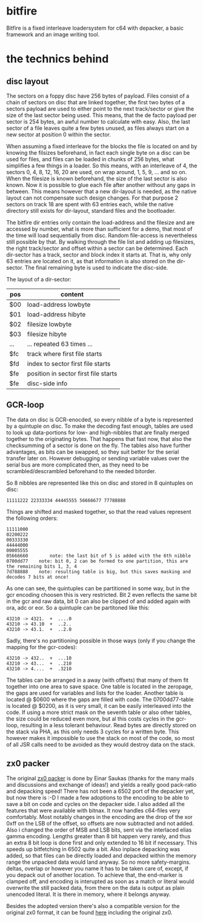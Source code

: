 # bitfire

Bitfire is a fixed interleave loadersystem for c64 with depacker, a basic framework and an image writing tool.

# the technics behind

## disc layout

The sectors on a foppy disc have 256 bytes of payload. Files consist of a chain of sectors on disc that are linked together, the first two bytes of a sectors payload are used to either point to the next track/sector or give the size of the last sector being used.
This means, that the de facto payload per sector is 254 bytes, an awful number to calculate with easy. Also, the last sector of a file leaves quite a few bytes unused, as files always start on a new sector at position 0 within the sector.

When assuming a fixed interleave for the blocks the file is located on and by knowing the filsizes beforehand, in fact each single byte on a disc can be used for files, and files can be loaded in chunks of 256 bytes, what simplifies a few things in a loader.
So this means, with an interleave of 4, the sectors 0, 4, 8, 12, 16, 20 are used, on wrap around, 1, 5, 9, ... and so on. When the filesize is known beforehand, the size of the last sector is also known.
Now it is possible to glue each file after another without any gaps in between. This means however that a new dir-layout is needed, as the native layout can not compensate such design changes. For that purpose 2 sectors on track 18 are spent with 63 entries each, while the native directory still exists for dir-layout, standard files and the bootloader.

The bitfire dir entries only contain the load-address and the filesize and are accessed by number, what is more than sufficient for a demo, that most of the time will load sequentially from disc. Random file-access is nevertheless still possible by that.
By walking through the file list and adding up filesizes, the right track/sector and offset within a sector can be determined. Each dir-sector has a track, sector and block index it starts at. That is, why only 63 entries are located on it, as that information is also stored on the dir-sector. The final remaining byte is used to indicate the disc-side.

The layout of a dir-sector:

pos | content
--- | -------
$00 | load-address lowbyte
$01 | load-address hibyte
$02 | filesize lowbyte
$03 | filesize hibyte
... | ... repeated 63 times ...
$fc | track where first file starts
$fd | index to sector first file starts
$fe | position in sector first file starts
$fe | disc-side info

## GCR-loop

The data on disc is GCR-enocded, so every nibble of a byte is represented by a quintuple on disc. To make the decoding fast enough, tables are used to look up data-portions for low- and high-nibbles that are finally merged together to the originating bytes. That happens that fast now, that also the checksumming of a sector is done on the fly. The tables also have further advantages, as bits can be swapped, so they suit better for the serial transfer later on. However debugging or sending variable values over the serial bus are more complicated then, as they need to be scrambled/descrambled beforehand to the needed bitorder.

So 8 nibbles are represented like this on disc and stored in 8 quintuples on disc:

```
11111222 22333334 44445555 56666677 77788888
```

Things are shifted and masked together, so that the read values represent the following orders:

```
11111000
02200222
00333330
44444000
00005555
05666660        note: the last bit of 5 is added with the 6th nibble
0700dd77	note: bit 0, 2 can be formed to one partition, this are the remaining bits 1, 3, 4
7d788888	note: resulting table is big, but this saves masking and decodes 7 bits at once!
```

As one can see, the quintuples can be partitioned in some way, but in the gcr encoding choosen this is very restricted. Bit 2 even reflects the same bit in the gcr and raw data, bit 0 can also be clipped of and added again with ora, adc or eor. So a quintuple can be partitoned like this:
```
43210 -> 4321.  +  ....0
43210 -> 43.10  +  ..2..
43210 -> 43.1.  +  ..2.0
```

Sadly, there's no partitioning possible in those ways (only if you change the mapping for the gcr-codes):
```
43210 -> 432..  +  ...10
43210 -> 43...  +  ..210
43210 -> 4....  +  .3210
```

The tables can be arranged in a away (with offsets) that many of them fit together into one area to save space. One table is located in the zeropage, the gaps are used for variables and lists for the loader. Another table is located @ $0600 where the gaps are filled with code. The 0700dd77-table is located @ $0200, as it is very small, it can be easily interleaved into the code. If using a more strict mask on the seventh table or also other tables, the size could be reduced even more, but al this costs cycles in the gcr-loop, resulting in a less tolerant behaviour.
Read bytes are directly stored on the stack via PHA, as this only needs 3 cycles for a written byte. This however makes it impossible to use the stack on most of the code, so most of all JSR calls need to be avoided as they would destroy data on the stack.

## zx0 packer

The original [zx0 packer](https://github.com/einar-saukas/ZX0) is done by Einar Saukas (thanks for the many mails and discussions and exchange of ideas!) and yields a really good pack-ratio and depacking speed! There has not been a 6502 port of the depacker yet, but now there is :-D I made a few adoptions to the encoding to be able to save a bit on code and cycles on the depacker side. I also added all the features that were available with bitnax. It now handles c64-files very comfortably.
Most notably changes in the encoding are the drop of the xor 0xff on the LSB of the offset, so offsets are now subtracted and not added. Also i changed the order of MSB and LSB bits, sent via the interlaced elias gamma encoding. Lengths greater than 8 bit happen very rarely, and thus an extra 8 bit loop is done first and only extended to 16 bit if necessary. This speeds up bitfetching in 6502 quite a bit.
Also inplace depacking was added, so that files can be directly loaded and depacked within the memory range the unpacked data would land anyway. So no more safety-margins. deltas, overlap or however you name it has to be taken care of, except, if you depack out of another location. To achieve that, the end-marker is clamped off, and encoding is interupted as soon as a match or literal would overwrite the still packed data, from there on the data is output as plain unencoded literal. It is there in memory, where it belongs anyway.

Besides the adopted version there's also a compatible version for the original zx0 format, it can be found [here](https://github.com/bboxy/bitfire/tree/master/bitfire/zx0/6502) including the original zx0.

